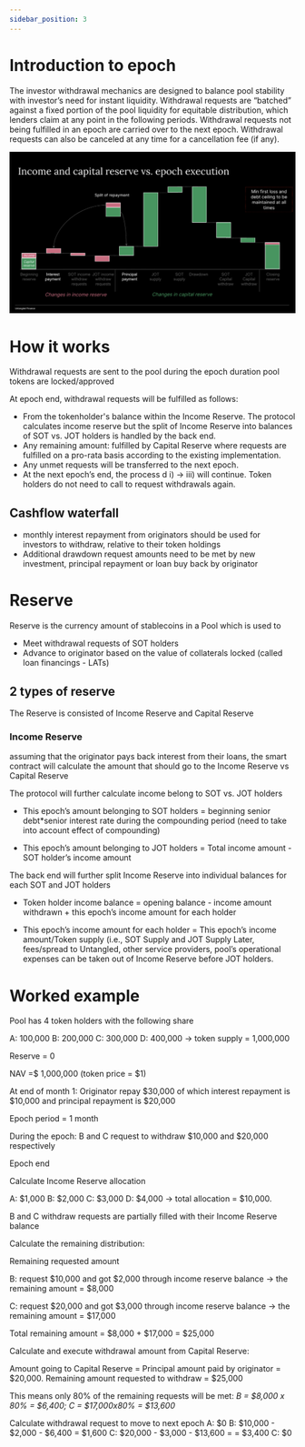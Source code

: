 ```yaml
---
sidebar_position: 3
---
```


# Introduction to epoch
The investor withdrawal mechanics are designed to balance pool stability with investor’s need for instant liquidity. Withdrawal requests are “batched” against a fixed portion of the pool liquidity for equitable distribution, which lenders claim at any point in the following periods. Withdrawal requests not being fulfilled in an epoch are carried over to the next epoch. Withdrawal requests can also be canceled at any time for a cancellation fee (if any).

![Untangled_How it works](../img/Income-and-capital-reserve-at-epoch.png)
# How it works
Withdrawal requests are sent to the pool during the epoch duration pool tokens are locked/approved 

At epoch end, withdrawal requests will be fulfilled as follows:
- From the tokenholder's balance within the Income Reserve. The protocol calculates income reserve but the split of Income Reserve into balances of SOT vs. JOT holders is handled by the back end.  
- Any remaining amount: fulfilled by Capital Reserve where requests are fulfilled on a pro-rata basis according to the existing implementation. 
- Any unmet requests will be transferred to the next epoch.
- At the next epoch’s end, the process d i) -> iii) will continue. Token holders do not need to call to request withdrawals again.

## Cashflow waterfall
- monthly interest repayment from originators should be used for investors to withdraw, relative to their token holdings
- Additional drawdown request amounts need to be met by new investment, principal repayment or loan buy back by originator

# Reserve
Reserve is the currency amount of stablecoins in a Pool which is used to 
- Meet withdrawal requests of SOT holders 
- Advance to originator based on the value of collaterals locked (called loan financings - LATs)

## 2 types of reserve
The Reserve is consisted of Income Reserve and Capital Reserve

### Income Reserve 
assuming that the originator pays back interest from their loans, the smart contract will calculate the amount that should go to the Income Reserve vs Capital Reserve

The protocol will further calculate income belong to SOT vs. JOT holders

- This epoch’s amount belonging to SOT holders = beginning senior debt*senior interest rate during the compounding period (need to take into account effect of compounding)

- This epoch’s amount belonging to JOT holders = Total income amount - SOT holder’s income amount

The back end will further split Income Reserve into individual balances for each SOT and JOT holders 

- Token holder income balance = opening balance - income amount withdrawn + this epoch’s income amount for each holder

- This epoch’s income amount for each holder = This epoch’s income amount/Token supply (i.e., SOT Supply and JOT Supply
Later, fees/spread to Untangled, other service providers, pool’s operational expenses can be taken out of Income Reserve before JOT holders.

# Worked example
Pool has 4 token holders with the following share

A: 100,000 B: 200,000 C: 300,000 D: 400,000 -> token supply = 1,000,000  

Reserve = 0

NAV =$ 1,000,000 (token price = $1)

At end of month 1: Originator repay $30,000 of which  interest repayment is $10,000 and principal repayment is $20,000

Epoch period = 1 month

During the epoch: B and C request to withdraw $10,000 and $20,000 respectively

Epoch end

Calculate Income Reserve allocation

A: $1,000 B: $2,000 C: $3,000 D: $4,000 -> total allocation = $10,000. 

B and C withdraw requests are partially filled with their Income Reserve balance 

Calculate the remaining distribution:

Remaining requested amount

B: request $10,000 and got $2,000 through income reserve balance -> the remaining amount = $8,000

C: request $20,000 and got $3,000 through income reserve balance -> the remaining amount = $17,000

Total remaining amount = $8,000 + $17,000 = $25,000

Calculate and execute withdrawal amount from Capital Reserve:

Amount going to Capital Reserve = Principal amount paid by originator = $20,000. Remaining amount requested to withdraw = $25,000 

This means only 80% of the remaining requests will be met: *B = $8,000 x 80% = $6,400; C = $17,000x80% = $13,600*   

Calculate withdrawal request to move to next epoch
A: $0
B: $10,000 - $2,000 - $6,400 = $1,600
C: $20,000 - $3,000 - $13,600 = = $3,400
C: $0  
